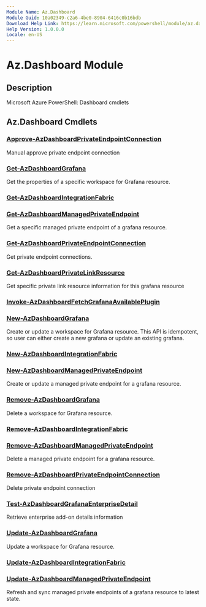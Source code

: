 ```yaml
---
Module Name: Az.Dashboard
Module Guid: 10a02349-c2a6-4be0-8904-6416c0b16bdb
Download Help Link: https://learn.microsoft.com/powershell/module/az.dashboard
Help Version: 1.0.0.0
Locale: en-US
---
```


# Az.Dashboard Module
## Description
Microsoft Azure PowerShell: Dashboard cmdlets

## Az.Dashboard Cmdlets
### [Approve-AzDashboardPrivateEndpointConnection](Approve-AzDashboardPrivateEndpointConnection.md)
Manual approve private endpoint connection

### [Get-AzDashboardGrafana](Get-AzDashboardGrafana.md)
Get the properties of a specific workspace for Grafana resource.

### [Get-AzDashboardIntegrationFabric](Get-AzDashboardIntegrationFabric.md)


### [Get-AzDashboardManagedPrivateEndpoint](Get-AzDashboardManagedPrivateEndpoint.md)
Get a specific managed private endpoint of a grafana resource.

### [Get-AzDashboardPrivateEndpointConnection](Get-AzDashboardPrivateEndpointConnection.md)
Get private endpoint connections.

### [Get-AzDashboardPrivateLinkResource](Get-AzDashboardPrivateLinkResource.md)
Get specific private link resource information for this grafana resource

### [Invoke-AzDashboardFetchGrafanaAvailablePlugin](Invoke-AzDashboardFetchGrafanaAvailablePlugin.md)


### [New-AzDashboardGrafana](New-AzDashboardGrafana.md)
Create or update a workspace for Grafana resource.
This API is idempotent, so user can either create a new grafana or update an existing grafana.

### [New-AzDashboardIntegrationFabric](New-AzDashboardIntegrationFabric.md)


### [New-AzDashboardManagedPrivateEndpoint](New-AzDashboardManagedPrivateEndpoint.md)
Create or update a managed private endpoint for a grafana resource.

### [Remove-AzDashboardGrafana](Remove-AzDashboardGrafana.md)
Delete a workspace for Grafana resource.

### [Remove-AzDashboardIntegrationFabric](Remove-AzDashboardIntegrationFabric.md)


### [Remove-AzDashboardManagedPrivateEndpoint](Remove-AzDashboardManagedPrivateEndpoint.md)
Delete a managed private endpoint for a grafana resource.

### [Remove-AzDashboardPrivateEndpointConnection](Remove-AzDashboardPrivateEndpointConnection.md)
Delete private endpoint connection

### [Test-AzDashboardGrafanaEnterpriseDetail](Test-AzDashboardGrafanaEnterpriseDetail.md)
Retrieve enterprise add-on details information

### [Update-AzDashboardGrafana](Update-AzDashboardGrafana.md)
Update a workspace for Grafana resource.

### [Update-AzDashboardIntegrationFabric](Update-AzDashboardIntegrationFabric.md)


### [Update-AzDashboardManagedPrivateEndpoint](Update-AzDashboardManagedPrivateEndpoint.md)
Refresh and sync managed private endpoints of a grafana resource to latest state.

